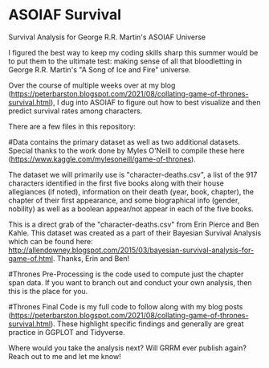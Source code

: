 # ASOIAF Survival
Survival Analysis for George R.R. Martin's ASOIAF Universe

I figured the best way to keep my coding skills sharp this summer would be to put them to the ultimate test: making sense of all that bloodletting in George R.R. Martin's "A Song of Ice and Fire" universe. 

Over the course of multiple weeks over at my blog (https://peterbarston.blogspot.com/2021/08/collating-game-of-thrones-survival.html), I dug into ASOIAF to figure out how to best visualize and then predict survival rates among characters.

There are a few files in this repository:

#Data contains the primary dataset as well as two additional datasets.
Special thanks to the work done by Myles O'Neill to compile these here (https://www.kaggle.com/mylesoneill/game-of-thrones).

The dataset we will primarily use is "character-deaths.csv", a list of the 917 characters identified in the first five books along with their house allegiances (if noted), information on their death (year, book, chapter), the chapter of their first appearance, and some biographical info (gender, nobility) as well as a boolean appear/not appear in each of the five books.

This is a direct grab of the "character-deaths.csv" from Erin Pierce and Ben Kahle. This dataset was created as a part of their Bayesian Survival Analysis which can be found here: http://allendowney.blogspot.com/2015/03/bayesian-survival-analysis-for-game-of.html. Thanks, Erin and Ben!


#Thrones Pre-Processing is the code used to compute just the chapter span data. If you want to branch out and conduct your own analysis, then this is the place for you.


#Thrones Final Code is my full code to follow along with my blog posts (https://peterbarston.blogspot.com/2021/08/collating-game-of-thrones-survival.html). These highlight specific findings and generally are great practice in GGPLOT and Tidyverse.


Where would you take the analysis next? Will GRRM ever publish again? Reach out to me and let me know!



